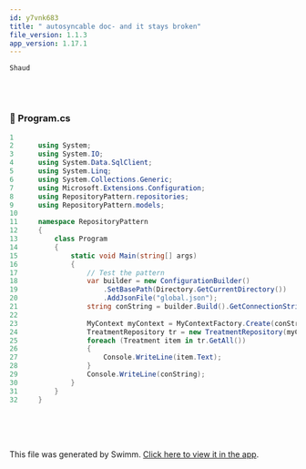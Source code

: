 ```yaml
---
id: y7vnk683
title: " autosyncable doc- and it stays broken"
file_version: 1.1.3
app_version: 1.17.1
---
```


`Shaud`<swm-token data-swm-token=":repositories/TreatmentRepository.cs:9:3:3:`        public Shaud`"/>

<br/>

<br/>


<!-- NOTE-swimm-snippet: the lines below link your snippet to Swimm -->
### 📄 Program.cs
```c#
1      
2      using System;
3      using System.IO;
4      using System.Data.SqlClient;
5      using System.Linq;
6      using System.Collections.Generic;
7      using Microsoft.Extensions.Configuration;
8      using RepositoryPattern.repositories;
9      using RepositoryPattern.models;
10     
11     namespace RepositoryPattern
12     {
13         class Program
14         {
15             static void Main(string[] args)
16             {
17                 // Test the pattern
18                 var builder = new ConfigurationBuilder()
19                     .SetBasePath(Directory.GetCurrentDirectory())
20                     .AddJsonFile("global.json");
21                 string conString = builder.Build().GetConnectionString("DefaultConnection");
22     
23                 MyContext myContext = MyContextFactory.Create(conString);
24                 TreatmentRepository tr = new TreatmentRepository(myContext);
25                 foreach (Treatment item in tr.GetAll())
26                 {
27                     Console.WriteLine(item.Text);
28                 }
29                 Console.WriteLine(conString);
30             }
31         }
32     }
```

<br/>

<br/>

<br/>

This file was generated by Swimm. [Click here to view it in the app](https://app.swimm.io/repos/Z2l0aHViJTNBJTNBY3NoYXJwLXNoYXVsLXRlc3QlM0ElM0Fzd2ltbWlv/docs/y7vnk683).
